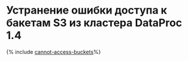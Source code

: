 # Устранение ошибки доступа к бакетам S3 из кластера DataProc 1.4

{% include [cannot-access-buckets](../../dataproc/known-issues/cannot-access-buckets.md)%}
